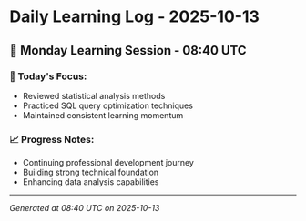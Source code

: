 # Daily Learning Log - 2025-10-13

## 📅 Monday Learning Session - 08:40 UTC

### 🎯 Today's Focus:
- Reviewed statistical analysis methods
- Practiced SQL query optimization techniques
- Maintained consistent learning momentum

### 📈 Progress Notes:
- Continuing professional development journey
- Building strong technical foundation
- Enhancing data analysis capabilities

---
*Generated at 08:40 UTC on 2025-10-13*
